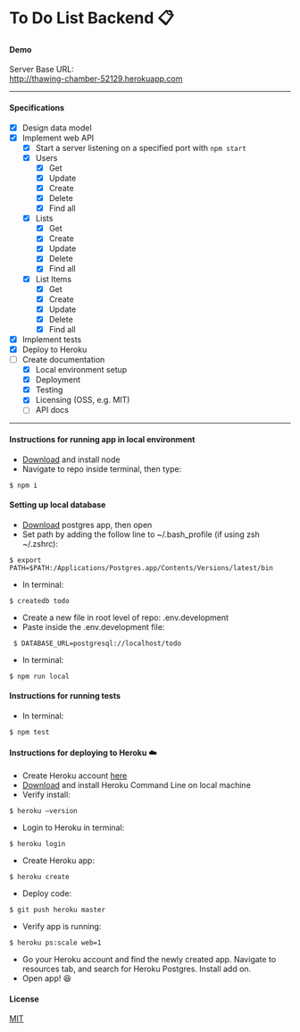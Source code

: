 # To Do List Backend 📋

#### Demo
Server Base URL:  
http://thawing-chamber-52129.herokuapp.com

---
#### Specifications

- [X] Design data model
- [X] Implement web API
  - [X] Start a server listening on a specified port with `npm start`
  - [X] Users
    - [X] Get
    - [X] Update
    - [X] Create
    - [X] Delete
    - [X] Find all
  - [X] Lists
    - [X] Get
    - [X] Create
    - [X] Update
    - [X] Delete
    - [X] Find all
  - [X] List Items
    - [X] Get
    - [X] Create
    - [X] Update
    - [X] Delete
    - [X] Find all
- [X] Implement tests
- [X] Deploy to Heroku
- [ ] Create documentation
  - [X] Local environment setup
  - [X] Deployment
  - [X] Testing
  - [X] Licensing (OSS, e.g. MIT)
  - [ ] API docs

---
#### Instructions for running app in local environment
- [Download](https://nodejs.org/en/download/) and install node
- Navigate to repo inside terminal, then type:
```
$ npm i
```

#### Setting up local database

- [Download](http://postgresapp.com/) postgres app, then open
- Set path by adding the follow line to ~/.bash_profile (if using zsh ~/.zshrc):
```
$ export PATH=$PATH:/Applications/Postgres.app/Contents/Versions/latest/bin
```
- In terminal:
```
$ createdb todo
```

- Create a new file in root level of repo: .env.development
- Paste inside the .env.development file:

```
 $ DATABASE_URL=postgresql://localhost/todo
 ```

- In terminal:
```
$ npm run local
```

#### Instructions for running tests
- In terminal:
```
$ npm test
```

#### Instructions for deploying to Heroku ☁️
- Create Heroku account [here](https://signup.heroku.com/)
- [Download](https://devcenter.heroku.com/articles/heroku-command-line) and install Heroku Command Line on local machine
- Verify install:
```
$ heroku —version
```
- Login to Heroku in terminal:
```
$ heroku login
```
- Create Heroku app:
```
$ heroku create
```
- Deploy code:
```
$ git push heroku master
```
- Verify app is running:
```
$ heroku ps:scale web=1
```
- Go your Heroku account and find the newly created app. Navigate to resources tab, and search for Heroku Postgres. Install add on.
- Open app! 😆

#### License

[MIT](https://opensource.org/licenses/MIT)
